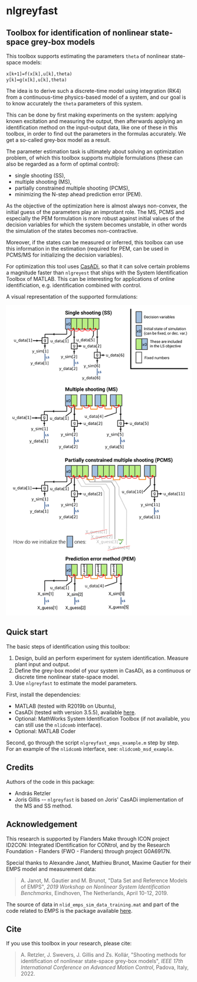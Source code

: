 # nlgreyfast
## Toolbox for identification of nonlinear state-space grey-box models

This toolbox supports estimating the parameters `theta` of nonlinear state-space models:

```
x[k+1]=f(x[k],u[k],theta)
y[k]=g(x[k],u[k],theta)
```

The idea is to derive such a discrete-time model using integration (RK4) from a continuous-time physics-based model of a system, and our goal is to know accurately the `theta` parameters of this system. 

This can be done by first making experiments on the system: applying known excitation and measuring the output, then afterwards applying an identification method on the input-output data, like one of these in this toolbox, in order to find out the parameters in the formulas accurately. We get a so-called grey-box model as a result. 

The parameter estimation task is ultimately about solving an optimization problem, of which this toolbox supports multiple formulations (these can also be regarded as a form of optimal control):
* single shooting (SS), 
* multiple shooting (MS), 
* partially constrained multiple shooting (PCMS),
* minimizing the N-step ahead prediction error (PEM).

As the objective of the optimization here is almost always non-convex, the initial guess of the parameters play an improtant role. The MS, PCMS and especially the PEM formulation is more robust against initial values of the decision variables for which the system becomes unstable, in other words the simulation of the states becomes non-contractive.

Moreover, if the states can be measured or inferred, this toolbox can use this information in the estimation (required for PEM, can be used in PCMS/MS for initializing the decision variables).

For optimization this tool uses [CasADi](https://casadi.org), so that it can solve certain problems a magnitude faster than `nlgreyest` that ships with the System Identification Toolbox of MATLAB. This can be interesting for applications of online identificiation, e.g. identification combined with control.

A visual representation of the supported formulations:

![GitHubReadmeFigure](GitHubReadmeFigure.png)

## Quick start 

The basic steps of identification using this toolbox:

1. Design, build an perform experiment for system identification. Measure plant input and output. 
2. Define the grey-box model of your system in CasADi, as a continuous or discrete time nonlinear state-space model.
3. Use `nlgreyfast` to estimate the model parameters.

First, install the dependencies:
- MATLAB (tested with R2019b on Ubuntu),
- CasADi (tested with version 3.5.5), available [here](https://web.casadi.org/get/).
- Optional: MathWorks System Identification Toolbox (if not available, you can still use the `nlidcomb` interface).
- Optional: MATLAB Coder

Second, go through the script `nlgreyfast_emps_example.m` step by step.  
For an example of the `nlidcomb` interface, see: `nlidcomb_msd_example`.  
## Credits

Authors of the code in this package:
- András Retzler
- Joris Gillis -- `nlgreyfast` is based on Joris' CasADi implementation of the MS and SS method.

## Acknowledgement

This research is supported by Flanders Make through ICON project ID2CON: Integrated IDentification for CONtrol, and by the Research Foundation - Flanders (FWO - Flanders) through project G0A6917N.

Special thanks to Alexandre Janot, Mathieu Brunot, Maxime Gautier for their EMPS model and measurement data:

> A. Janot, M. Gautier and M. Brunot, "Data Set and Reference Models of EMPS", *2019 Workshop on Nonlinear System Identification Benchmarks*, Eindhoven, The Netherlands, April 10-12, 2019.

The source of data in `nlid_emps_sim_data_training.mat` and part of the code related to EMPS is the package available [here](https://www.nonlinearbenchmark.org/benchmarks/emps).

## Cite

If you use this toolbox in your research, please cite:

> A. Retzler, J. Swevers, J. Gillis and Zs. Kollár, "Shooting methods for identification of nonlinear state-space grey-box models", *IEEE 17th International Conference on Advanced Motion Control*, Padova, Italy, 2022.
